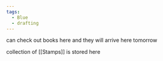 ```yaml
---
tags:
  - Blue
  - drafting
---
```

can check out books here and they will arrive here tomorrow

collection of [[Stamps]] is stored here
